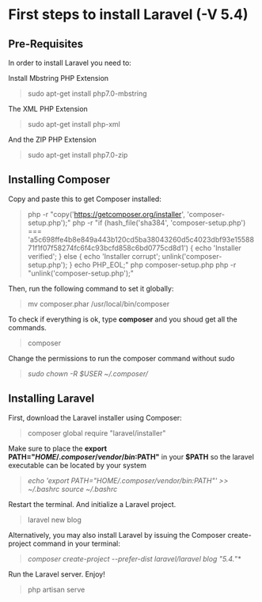 # First steps to install Laravel (-V 5.4)

## Pre-Requisites

In order to install Laravel you need to:

Install Mbstring PHP Extension
> sudo apt-get install php7.0-mbstring

The XML PHP Extension
> sudo apt-get install php-xml

And the ZIP PHP Extension
> sudo apt-get install php7.0-zip

## Installing Composer

Copy and paste this to get Composer installed:
> php -r "copy('https://getcomposer.org/installer', 'composer-setup.php');"
php -r "if (hash_file('sha384', 'composer-setup.php') === 'a5c698ffe4b8e849a443b120cd5ba38043260d5c4023dbf93e1558871f1f07f58274fc6f4c93bcfd858c6bd0775cd8d1') { echo 'Installer verified'; } else { echo 'Installer corrupt'; unlink('composer-setup.php'); } echo PHP_EOL;"
php composer-setup.php
php -r "unlink('composer-setup.php');"

Then, run the following command to set it globally:
> mv composer.phar /usr/local/bin/composer

To check if everything is ok, type **composer** and you shoud get all the commands.
> composer

Change the permissions to run the composer command without sudo
> *sudo chown -R $USER ~/.composer/*

## Installing Laravel

First, download the Laravel installer using Composer:
> composer global require "laravel/installer"

Make sure to place the **export PATH="$HOME/.composer/vendor/bin:$PATH"**  in your **$PATH** so the laravel executable can be located by your system
> *echo 'export PATH="$HOME/.composer/vendor/bin:$PATH"' >> ~/.bashrc*
> *source ~/.bashrc*

Restart the terminal.
And initialize a Laravel project.
> laravel new blog

Alternatively, you may also install Laravel by issuing the Composer create-project command in your terminal:
> *composer create-project --prefer-dist laravel/laravel blog "5.4.*"*

Run the Laravel server. Enjoy!
> php artisan serve